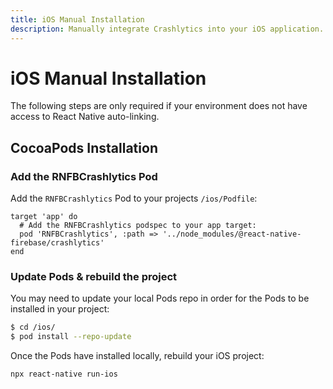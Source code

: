 ```yaml
---
title: iOS Manual Installation
description: Manually integrate Crashlytics into your iOS application.
---
```


# iOS Manual Installation

The following steps are only required if your environment does not have access to React Native auto-linking.

## CocoaPods Installation

### Add the RNFBCrashlytics Pod

Add the `RNFBCrashlytics` Pod to your projects `/ios/Podfile`:

```ruby{3}
target 'app' do
  # Add the RNFBCrashlytics podspec to your app target:
  pod 'RNFBCrashlytics', :path => '../node_modules/@react-native-firebase/crashlytics'
end
```

### Update Pods & rebuild the project

You may need to update your local Pods repo in order for the Pods to be installed in your project:

```bash
$ cd /ios/
$ pod install --repo-update
```

Once the Pods have installed locally, rebuild your iOS project:

```bash
npx react-native run-ios
```
